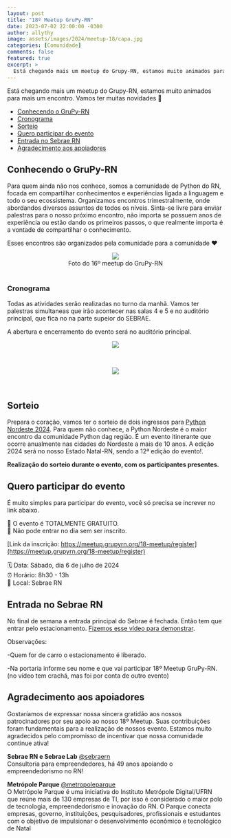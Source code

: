 ```yaml
---
layout: post
title: "18º Meetup GruPy-RN"
date: 2023-07-02 22:00:00 -0300
author: allythy
image: assets/images/2024/meetup-18/capa.jpg
categories: [Comunidade]
comments: false
featured: true
excerpt: >
  Está chegando mais um meetup do Grupy-RN, estamos muito animados para mais um encontro. Vamos ter muitas novidades.
---
```


Está chegando mais um meetup do Grupy-RN, estamos muito animados para mais um
encontro. Vamos ter muitas novidades 🎉

- [Conhecendo o GruPy-RN](#conhecendo-o-grupy-rn)
- [Cronograma](#cronograma)
- [Sorteio](#sorteio)
- [Quero participar do evento](#quero-participar-do-evento)
- [Entrada no Sebrae RN](#entrada-no-sebrae-rn)
- [Agradecimento aos apoiadores](#agradecimento-aos-apoiadores)

## Conhecendo o GruPy-RN

Para quem ainda não nos conhece, somos a comunidade de Python do RN, focada em
compartilhar conhecimentos e experiências ligada a linguagem e todo o seu
ecossistema. Organizamos encontros trimestralmente, onde abordandos diversos assuntos
de todos os níveis. Sinta-se livre para enviar palestras para o nosso próximo
encontro, não importa se possuem anos de experiência ou estão dando os primeiros
passos, o que realmente importa é a vontade de compartilhar o conhecimento.

Esses encontros são organizados pela comunidade para a comunidade ❤️

<div style="text-align:center">
    <img src="{{ site.baseurl }}/assets/images/2023/meetup-16.jpg"/>
    <figcaption>Foto do 16º meetup do GruPy-RN</figcaption>
</div>
<br>

### Cronograma

Todas as atividades serão realizadas no turno da manhã. Vamos ter palestras
simultaneas que irão acontecer nas salas 4 e 5 e no auditório principal,
que fica no na parte supeior do SEBRAE.

A abertura  e encerramento do evento será no auditório principal.

<div style="text-align:center">
    <img src="{{ site.baseurl }}/assets/images/2024/meetup-18/programacao-1.jpg"/>
    <p>&nbsp;</p>
    <img src="{{ site.baseurl }}/assets/images/2024/meetup-18/programacao-2.jpg"/>
    <p>&nbsp;</p>
</div>

## Sorteio

Prepara o coração, vamos ter o sorteio de dois ingressos para [Python Nordeste 2024](https://2024.pythonnordeste.org/).
Para quem não conhece, a Python Nordeste é o maior encontro da comunidade
Python dag região. É um evento itinerante que ocorre anualmente nas cidades do
Nordeste a mais de 10 anos. A edição 2024 será no nosso Estado Natal-RN,
sendo a 12ª edição do evento!.

**Realização do sorteio durante o evento, com os participantes presentes.**

## Quero participar do evento

É muito simples para participar do evento, você só precisa se increver no link
abaixo.

📢 O evento é TOTALMENTE GRATUITO.
<br>
🚫 Não pode entrar no dia sem ser inscrito.
<br>

[Link da inscrição: https://meetup.grupyrn.org/18-meetup/register](https://meetup.grupyrn.org/18-meetup/register)

🗓️ Data: Sábado, dia 6 de julho de 2024
<br>
⏰ Horário: 8h30 - 13h
<br>
📍 Local: Sebrae RN

## Entrada no Sebrae RN

No final de semana a entrada principal do Sebrae é fechada. Então tem que
entrar pelo estacionamento. [Fizemos esse vídeo para demonstrar](https://www.instagram.com/reel/Cr4I1vpscIK/?utm_source=ig_web_button_share_sheet&igshid=MzRlODBiNWFlZA==).

Observações:

-Quem for de carro o estacionamento é liberado.

-Na portaria informe seu nome e que vai participar 18º Meetup GruPy-RN.
(no vídeo tem crachá, mas foi por conta de outro evento)

## Agradecimento aos apoiadores

Gostaríamos de expressar nossa sincera gratidão aos nossos patrocinadores por
seu apoio ao nosso 18º Meetup. Suas contribuições foram fundamentais para a
realização de nossos evento. Estamos muito agradecidos pelo compromisso de
incentivar que nossa comunidade continue ativa!

<b>Sebrae RN e Sebrae Lab</b>
[@sebraern](https://www.instagram.com/sebraern/)
<br>
Consultoria para empreendedores, há 49 anos apoiando o empreendedorismo no RN!
<br>

<b>Metrópole Parque </b>
[@metropoleparque](https://www.instagram.com/metropoleparque/)
<br>
O Metrópole Parque é uma iniciativa do Instituto Metrópole Digital/UFRN que
reúne mais de 130 empresas de TI, por isso é considerado o maior polo de
tecnologia, empreendedorismo e inovação do RN. O Parque conecta empresas,
governo, instituições, pesquisadores, profissionais e estudantes com o objetivo
de impulsionar o desenvolvimento econômico e tecnológico de Natal
<br>
